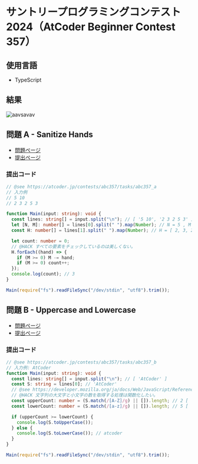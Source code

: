 # サントリープログラミングコンテスト 2024（AtCoder Beginner Contest 357）

## 使用言語

- TypeScript

## 結果

![aavsavav](https://github.com/OBookBook/AtCoder-Contest/assets/130152109/ec1ed47d-52bf-4911-9757-d70f6ebdbc6c)

## 問題 A - Sanitize Hands

- [問題ページ](https://atcoder.jp/contests/abc357/tasks/abc357_a)
- [提出ページ](https://atcoder.jp/contests/abc357/submissions/54359618)

### 提出コード

```ts
// @see https://atcoder.jp/contests/abc357/tasks/abc357_a
// 入力例
// 5 10
// 2 3 2 5 3

function Main(input: string): void {
  const lines: string[] = input.split("\n"); // [ '5 10', '2 3 2 5 3' ]
  let [N, M]: number[] = lines[0].split(" ").map(Number); // N = 5 , M = 10
  const H: number[] = lines[1].split(" ").map(Number); // H = [ 2, 3, 2, 5, 3 ]

  let count: number = 0;
  // @HACK すべての要素をチェックしているのは美しくない。
  H.forEach((hand) => {
    if (M >= 0) M -= hand;
    if (M >= 0) count++;
  });
  console.log(count); // 3
}

Main(require("fs").readFileSync("/dev/stdin", "utf8").trim());
```

## 問題 B - Uppercase and Lowercase

- [問題ページ](https://atcoder.jp/contests/abc357/tasks/abc357_b)
- [提出ページ](https://atcoder.jp/contests/abc357/submissions/54370294)

### 提出コード

```ts
// @see https://atcoder.jp/contests/abc357/tasks/abc357_b
// 入力例: AtCoder
function Main(input: string): void {
  const lines: string[] = input.split("\n"); // [ 'AtCoder' ]
  const S: string = lines[0]; // 'AtCoder'
  // @see https://developer.mozilla.org/ja/docs/Web/JavaScript/Reference/Global_Objects/String/match
  // @HACK 文字列の大文字と小文字の数を取得する処理は関数化したい。
  const upperCount: number = (S.match(/[A-Z]/g) || []).length; // 2 [ 'A', 'C' ]
  const lowerCount: number = (S.match(/[a-z]/g) || []).length; // 5 [ 't', 'o', 'd', 'e', 'r' ]

  if (upperCount >= lowerCount) {
    console.log(S.toUpperCase());
  } else {
    console.log(S.toLowerCase()); // atcoder
  }
}

Main(require("fs").readFileSync("/dev/stdin", "utf8").trim());
```
